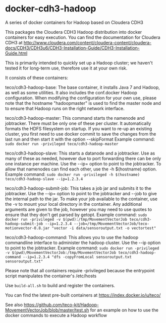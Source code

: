 docker-cdh3-hadoop
==================

A series of docker containers for Hadoop based on Cloudera CDH3

This packages the Cloudera CDH3 Hadoop distribution into docker containers for easy execution.
You can find the documentation for Cloudera CDH3 at http://www.cloudera.com/content/cloudera-content/cloudera-docs/CDH3/CDH3u6/CDH3-Installation-Guide/CDH3-Installation-Guide.html

This is primarily intended to quickly set up a Hadoop cluster; we haven't tested it for long-term use, therefore use it at your own risk.

It consists of these containers:

teco/cdh3-hadoop-base:
The base container, it installs Java 7 and Hadoop, as well as some utilities.
It also includes the conf.docker Hadoop configuration.
When modifying the configuration for your own use, please note that the hostname "hadoopmaster" is used to find the master node and to ensure that Hadoop runs on the right network interface.

teco/cdh3-hadoop-master: 
This command starts the namenode and jobtracker. There must be only one of these per cluster. It automatically formats the HDFS filesystem on startup. If you want to re-up an existing cluster, you first need to use docker commit to save the changes from the last run and then start it with the option --skipFormat
Example command: ```sudo docker run -privileged teco/cdh3-hadoop-master```

teco/cdh3-hadoop-slave: 
This starts a datanode and a jobtracker. Use as many of these as needed, however due to port forwarding there can be only one instance per machine. Use the --ip= option to point to the jobtracker.
To allow that namenodes can find each other, use the  -h $(hostname) option.
Example command: ```sudo docker run -privileged -h $(hostname) teco/cdh3-hadoop-slave --ip=1.2.3.4```

teco/cdh3-hadoop-submit-job: 
This takes a job jar and submits it to the jobtracker. Use the --ip= option to point to the jobtracker and --job to give the internal path to the jar. To make your job available to the container, use the -v to mount your local directory in the container. Any additional arguments are given to the job, however you may need to use quotes to ensure that they don't get parsed by getopt.
Example command: ```sudo docker run -privileged -v $(pwd):/tmp/MovementVectorJob teco/cdh3-hadoop-submit-job --ip=1.2.3.4 --job=/tmp/MovementVectorJob/teco-motionvector-0.8.jar "vector -i data/sensoroutput.txt -o vectortest"```

teco/cdh3-hadoop-command:
This allows you to use the hadoop commandline interface to administer the hadoop cluster. Use the --ip option to point to the jobtracker.
Example command: ```sudo docker run -privileged -v $(pwd)/MovementVectorJob:/tmp/MovementVectorJob teco/cdh3-hadoop-command --ip=1.2.3.4 "dfs -copyFromLocal sensoroutput.txt sensoroutput.txt"```

Please note that all containers require -privileged because the entrypoint script manipulates the container's /etc/hosts

Use ```build-all.sh``` to build and register the containers.

You can find the latest pre-built containers at https://index.docker.io/u/teco/

See also https://github.com/teco-kit/Hadoop-MovementVectorJob/blob/master/test.sh for an example on how to use the docker commands to execute a Hadoop workflow
